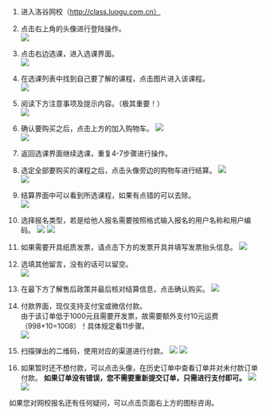 1. 进入洛谷网校（http://class.luogu.com.cn）

2. 点击右上角的头像进行登陆操作。  
  ![](报名帮助.assets/46276.png)  

3. 点击右边选课，进入选课界面。  
  ![](报名帮助.assets/46280.png)  

4. 在选课列表中找到自己要了解的课程，点击图片进入该课程。  
  ![](报名帮助.assets/46284.png)  

5. 阅读下方注意事项及提示内容。（极其重要！）  
  ![](报名帮助.assets/46285.png)  

6. 确认要购买之后，点击上方的加入购物车。
  ![](报名帮助.assets/46287.png)  
  ![](报名帮助.assets/46288.png)  

7. 返回选课界面继续选课，重复4-7步骤进行操作。
8. 选定全部要购买的课程之后，点击头像旁边的购物车进行结算。
  ![](报名帮助.assets/46289.png)   
  ![](报名帮助.assets/46290.png) 

9. 结算界面中可以看到所选课程，如果有点错的可以去除。  
  ![](报名帮助.assets/46291.png)  

10. 选择报名类型，若是给他人报名需要按照格式输入报名的用户名称和用户编码。
    ![](报名帮助.assets/46295.png) 
    ![](报名帮助.assets/46294.png) 

11. 如果需要开具纸质发票，请点击下方的发票开具并填写发票抬头信息。 
    ![](报名帮助.assets/46296.png)   

12. 选填其他留言，没有的话可以留空。  
    ![](报名帮助.assets/46298.png) 

13. 在最下方了解售后政策并最后核对结算信息，点击确认购买。
    ![](报名帮助.assets/46299.png) 

14. 付款界面，现仅支持支付宝或微信付款。   
    由于该订单低于1000元且需要开发票，故需要额外支付10元运费（998+10=1008）！具体规定看11步骤。  
    ![](报名帮助.assets/46300.png) 

15. 扫描弹出的二维码，使用对应的渠道进行付款。
    ![](报名帮助.assets/46303.png) 
    ![](报名帮助.assets/46305.png) 

16. 如果暂时还不想付款，可以点击头像，在历史订单中查看订单并对未付款订单付款。
      **如果订单没有错误，您不需要重新提交订单，只需进行支付即可。**
    ![](报名帮助.assets/46301.png)   
    ![](报名帮助.assets/46302.png) 


如果您对网校报名还有任何疑问，可以点击页面右上方的图标咨询。